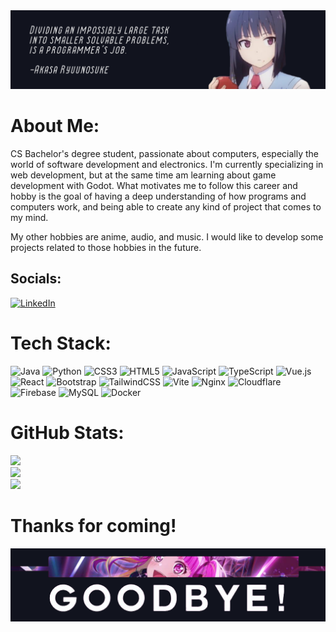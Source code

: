 <img src="https://raw.githubusercontent.com/FacundoGimeno/FacundoGimeno/main/banner.png">

#  About Me:
CS Bachelor's degree student, passionate about computers, especially the world of software development and electronics. I'm currently specializing in web development, but at the same time am learning about game development with Godot. What motivates me to follow this career and hobby is the goal of having a deep understanding of how programs and computers work, and being able to create any kind of project that comes to my mind. 

My other hobbies are anime, audio, and music. I would like to develop some projects related to those hobbies in the future.

##  Socials:
[![LinkedIn](https://img.shields.io/badge/LinkedIn-%230077B5.svg?logo=linkedin&logoColor=white)](https://linkedin.com/in/facundo-gimeno) 

#  Tech Stack:
![Java](https://img.shields.io/badge/java-%23ED8B00.svg?style=flat&logo=openjdk&logoColor=white) ![Python](https://img.shields.io/badge/python-3670A0?style=flat&logo=python&logoColor=ffdd54) ![CSS3](https://img.shields.io/badge/css3-%231572B6.svg?style=flat&logo=css3&logoColor=white) ![HTML5](https://img.shields.io/badge/html5-%23E34F26.svg?style=flat&logo=html5&logoColor=white) ![JavaScript](https://img.shields.io/badge/javascript-%23323330.svg?style=flat&logo=javascript&logoColor=%23F7DF1E) ![TypeScript](https://img.shields.io/badge/typescript-%23007ACC.svg?style=flat&logo=typescript&logoColor=white) ![Vue.js](https://img.shields.io/badge/vue.js-%2335495e.svg?style=flat&logo=vuedotjs&logoColor=%234FC08D) ![React](https://img.shields.io/badge/react-%2320232a.svg?style=flat&logo=react&logoColor=%2361DAFB) ![Bootstrap](https://img.shields.io/badge/bootstrap-%238511FA.svg?style=flat&logo=bootstrap&logoColor=white) ![TailwindCSS](https://img.shields.io/badge/tailwindcss-%2338B2AC.svg?style=flat&logo=tailwind-css&logoColor=white) ![Vite](https://img.shields.io/badge/vite-%23646CFF.svg?style=flat&logo=vite&logoColor=white) ![Nginx](https://img.shields.io/badge/nginx-%23009639.svg?style=flat&logo=nginx&logoColor=white) ![Cloudflare](https://img.shields.io/badge/Cloudflare-F38020?style=flat&logo=Cloudflare&logoColor=white) ![Firebase](https://img.shields.io/badge/Firebase-039BE5?style=flat&logo=Firebase&logoColor=white) ![MySQL](https://img.shields.io/badge/mysql-%2300000f.svg?style=flat&logo=mysql&logoColor=white) ![Docker](https://img.shields.io/badge/docker-%230db7ed.svg?style=flat&logo=docker&logoColor=white)
#  GitHub Stats:
![](https://github-readme-stats.vercel.app/api?username=FacundoGimeno&theme=tokyonight&hide_border=false&include_all_commits=false&count_private=false)<br/>
![](https://github-readme-streak-stats.herokuapp.com/?user=FacundoGimeno&theme=tokyonight&hide_border=false)<br/>
![](https://github-readme-stats.vercel.app/api/top-langs/?username=FacundoGimeno&theme=tokyonight&hide_border=false&include_all_commits=false&count_private=false&layout=compact)


# Thanks for coming!
<img src="https://raw.githubusercontent.com/FacundoGimeno/FacundoGimeno/main/end.png">
